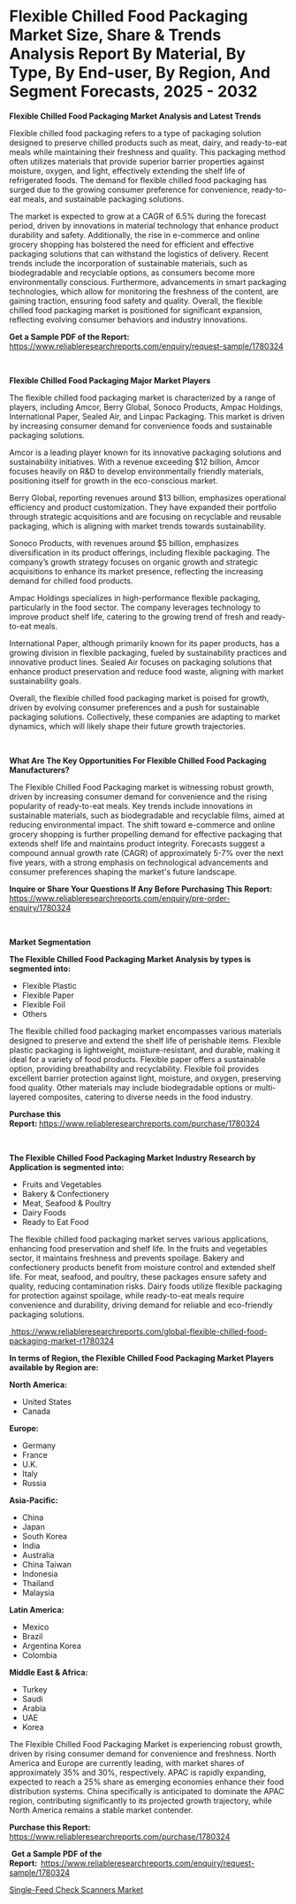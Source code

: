 <p><h1>Flexible Chilled Food Packaging Market Size, Share & Trends Analysis Report By Material, By Type, By End-user, By Region, And Segment Forecasts, 2025 - 2032</h1></p><p><strong>Flexible Chilled Food Packaging Market Analysis and Latest Trends</strong></p>
<p><p>Flexible chilled food packaging refers to a type of packaging solution designed to preserve chilled products such as meat, dairy, and ready-to-eat meals while maintaining their freshness and quality. This packaging method often utilizes materials that provide superior barrier properties against moisture, oxygen, and light, effectively extending the shelf life of refrigerated foods. The demand for flexible chilled food packaging has surged due to the growing consumer preference for convenience, ready-to-eat meals, and sustainable packaging solutions.</p><p>The market is expected to grow at a CAGR of 6.5% during the forecast period, driven by innovations in material technology that enhance product durability and safety. Additionally, the rise in e-commerce and online grocery shopping has bolstered the need for efficient and effective packaging solutions that can withstand the logistics of delivery. Recent trends include the incorporation of sustainable materials, such as biodegradable and recyclable options, as consumers become more environmentally conscious. Furthermore, advancements in smart packaging technologies, which allow for monitoring the freshness of the content, are gaining traction, ensuring food safety and quality. Overall, the flexible chilled food packaging market is positioned for significant expansion, reflecting evolving consumer behaviors and industry innovations.</p></p>
<p><strong>Get a Sample PDF of the Report:&nbsp;</strong> <a href="https://www.reliableresearchreports.com/enquiry/request-sample/1780324?utm_campaign=2216&utm_medium=2&utm_source=Github&utm_content=ia&utm_term=25032025&utm_id=flexible-chilled-food-packaging">https://www.reliableresearchreports.com/enquiry/request-sample/1780324</a></p>
<p>&nbsp;</p>
<p><strong>Flexible Chilled Food Packaging Major Market Players</strong></p>
<p><p>The flexible chilled food packaging market is characterized by a range of players, including Amcor, Berry Global, Sonoco Products, Ampac Holdings, International Paper, Sealed Air, and Linpac Packaging. This market is driven by increasing consumer demand for convenience foods and sustainable packaging solutions.</p><p>Amcor is a leading player known for its innovative packaging solutions and sustainability initiatives. With a revenue exceeding $12 billion, Amcor focuses heavily on R&D to develop environmentally friendly materials, positioning itself for growth in the eco-conscious market.</p><p>Berry Global, reporting revenues around $13 billion, emphasizes operational efficiency and product customization. They have expanded their portfolio through strategic acquisitions and are focusing on recyclable and reusable packaging, which is aligning with market trends towards sustainability.</p><p>Sonoco Products, with revenues around $5 billion, emphasizes diversification in its product offerings, including flexible packaging. The company’s growth strategy focuses on organic growth and strategic acquisitions to enhance its market presence, reflecting the increasing demand for chilled food products.</p><p>Ampac Holdings specializes in high-performance flexible packaging, particularly in the food sector. The company leverages technology to improve product shelf life, catering to the growing trend of fresh and ready-to-eat meals. </p><p>International Paper, although primarily known for its paper products, has a growing division in flexible packaging, fueled by sustainability practices and innovative product lines. Sealed Air focuses on packaging solutions that enhance product preservation and reduce food waste, aligning with market sustainability goals.</p><p>Overall, the flexible chilled food packaging market is poised for growth, driven by evolving consumer preferences and a push for sustainable packaging solutions. Collectively, these companies are adapting to market dynamics, which will likely shape their future growth trajectories.</p></p>
<p>&nbsp;</p>
<p><strong>What Are The Key Opportunities For Flexible Chilled Food Packaging Manufacturers?</strong></p>
<p><p>The Flexible Chilled Food Packaging market is witnessing robust growth, driven by increasing consumer demand for convenience and the rising popularity of ready-to-eat meals. Key trends include innovations in sustainable materials, such as biodegradable and recyclable films, aimed at reducing environmental impact. The shift toward e-commerce and online grocery shopping is further propelling demand for effective packaging that extends shelf life and maintains product integrity. Forecasts suggest a compound annual growth rate (CAGR) of approximately 5-7% over the next five years, with a strong emphasis on technological advancements and consumer preferences shaping the market's future landscape.</p></p>
<p><strong>Inquire or Share Your Questions If Any Before Purchasing This Report:</strong> <a href="https://www.reliableresearchreports.com/enquiry/pre-order-enquiry/1780324?utm_campaign=2216&utm_medium=2&utm_source=Github&utm_content=ia&utm_term=25032025&utm_id=flexible-chilled-food-packaging">https://www.reliableresearchreports.com/enquiry/pre-order-enquiry/1780324</a></p>
<p>&nbsp;</p>
<p><strong>Market Segmentation</strong></p>
<p><strong>The Flexible Chilled Food Packaging Market Analysis by types is segmented into:</strong></p>
<p><ul><li>Flexible Plastic</li><li>Flexible Paper</li><li>Flexible Foil</li><li>Others</li></ul></p>
<p><p>The flexible chilled food packaging market encompasses various materials designed to preserve and extend the shelf life of perishable items. Flexible plastic packaging is lightweight, moisture-resistant, and durable, making it ideal for a variety of food products. Flexible paper offers a sustainable option, providing breathability and recyclability. Flexible foil provides excellent barrier protection against light, moisture, and oxygen, preserving food quality. Other materials may include biodegradable options or multi-layered composites, catering to diverse needs in the food industry.</p></p>
<p><strong>Purchase this Report:&nbsp;</strong><a href="https://www.reliableresearchreports.com/purchase/1780324?utm_campaign=2216&utm_medium=2&utm_source=Github&utm_content=ia&utm_term=25032025&utm_id=flexible-chilled-food-packaging">https://www.reliableresearchreports.com/purchase/1780324</a></p>
<p>&nbsp;</p>
<p><strong>The Flexible Chilled Food Packaging Market Industry Research by Application is segmented into:</strong></p>
<p><ul><li>Fruits and Vegetables</li><li>Bakery & Confectionery</li><li>Meat, Seafood & Poultry</li><li>Dairy Foods</li><li>Ready to Eat Food</li></ul></p>
<p><p>The flexible chilled food packaging market serves various applications, enhancing food preservation and shelf life. In the fruits and vegetables sector, it maintains freshness and prevents spoilage. Bakery and confectionery products benefit from moisture control and extended shelf life. For meat, seafood, and poultry, these packages ensure safety and quality, reducing contamination risks. Dairy foods utilize flexible packaging for protection against spoilage, while ready-to-eat meals require convenience and durability, driving demand for reliable and eco-friendly packaging solutions.</p></p>
<p><a href="https://www.reliableresearchreports.com/global-flexible-chilled-food-packaging-market-r1780324?utm_campaign=2216&utm_medium=2&utm_source=Github&utm_content=ia&utm_term=25032025&utm_id=flexible-chilled-food-packaging">&nbsp;https://www.reliableresearchreports.com/global-flexible-chilled-food-packaging-market-r1780324</a></p>
<p><strong>In terms of Region, the Flexible Chilled Food Packaging Market Players available by Region are:</strong></p>
<p>
    <p> <strong> North America: </strong>
        <ul>
            <li>United States</li>
            <li>Canada</li>
        </ul>
        </p> 
    <p> <strong> Europe: </strong>
        <ul>
            <li>Germany</li>
            <li>France</li>
            <li>U.K.</li>
            <li>Italy</li>
            <li>Russia</li>
        </ul>
        </p> 
    <p> <strong> Asia-Pacific: </strong>
        <ul>
            <li>China</li>
            <li>Japan</li>
            <li>South Korea</li>
            <li>India</li>
            <li>Australia</li>
            <li>China Taiwan</li>
            <li>Indonesia</li>
            <li>Thailand</li>
            <li>Malaysia</li>
        </ul>
        </p> 
    <p> <strong> Latin America: </strong>
        <ul>
            <li>Mexico</li>
            <li>Brazil</li>
            <li>Argentina Korea</li>
            <li>Colombia</li>
        </ul>
        </p> 
    <p> <strong> Middle East & Africa: </strong>
        <ul>
            <li>Turkey</li>
            <li>Saudi</li>
            <li>Arabia</li>
            <li>UAE</li>
            <li>Korea</li>
        </ul>
    </p>
    </p>
<p><p>The Flexible Chilled Food Packaging Market is experiencing robust growth, driven by rising consumer demand for convenience and freshness. North America and Europe are currently leading, with market shares of approximately 35% and 30%, respectively. APAC is rapidly expanding, expected to reach a 25% share as emerging economies enhance their food distribution systems. China specifically is anticipated to dominate the APAC region, contributing significantly to its projected growth trajectory, while North America remains a stable market contender.</p></p>
<p><strong>Purchase this Report: </strong><a href="https://www.reliableresearchreports.com/purchase/1780324?utm_campaign=2216&utm_medium=2&utm_source=Github&utm_content=ia&utm_term=25032025&utm_id=flexible-chilled-food-packaging">https://www.reliableresearchreports.com/purchase/1780324</a></p>
<p>&nbsp;<strong>Get a Sample PDF of the Report:&nbsp;&nbsp;</strong><a href="https://www.reliableresearchreports.com/enquiry/request-sample/1780324?utm_campaign=2216&utm_medium=2&utm_source=Github&utm_content=ia&utm_term=25032025&utm_id=flexible-chilled-food-packaging">https://www.reliableresearchreports.com/enquiry/request-sample/1780324</a></p>
<p><strong></strong></p>
<p><p><a href="https://github.com/ygfu6u/Market-Research-Report-List-2/blob/main/single-feed-check-scanners-market.md?utm_campaign=2216&utm_medium=2&utm_source=Github&utm_content=ia&utm_term=25032025&utm_id=flexible-chilled-food-packaging">Single-Feed Check Scanners Market</a></p></p>